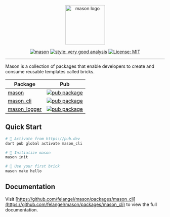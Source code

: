 <p align="center">
<img src="https://raw.githubusercontent.com/felangel/mason/master/assets/mason_full.png" height="125" alt="mason logo" />
</p>

<p align="center">
<a href="https://github.com/felangel/mason/actions"><img src="https://github.com/felangel/mason/workflows/mason/badge.svg" alt="mason"></a>
<a href="https://pub.dev/packages/very_good_analysis"><img src="https://img.shields.io/badge/style-very_good_analysis-B22C89.svg" alt="style: very good analysis"></a>
<a href="https://opensource.org/licenses/MIT"><img src="https://img.shields.io/badge/license-MIT-purple.svg" alt="License: MIT"></a>
</p>

---

Mason is a collection of packages that enable developers to create and consume reusable templates called bricks.

| Package                                                                             | Pub                                                                                                    |
| ----------------------------------------------------------------------------------- | ------------------------------------------------------------------------------------------------------ |
| [mason](https://github.com/felangel/mason/tree/master/packages/mason)               | [![pub package](https://img.shields.io/pub/v/mason.svg)](https://pub.dev/packages/mason)               |
| [mason_cli](https://github.com/felangel/mason/tree/master/packages/mason_cli)       | [![pub package](https://img.shields.io/pub/v/mason_cli.svg)](https://pub.dev/packages/mason_cli)       |
| [mason_logger](https://github.com/felangel/mason/tree/master/packages/mason_logger) | [![pub package](https://img.shields.io/pub/v/mason_logger.svg)](https://pub.dev/packages/mason_logger) |

## Quick Start

```sh
# 🎯 Activate from https://pub.dev
dart pub global activate mason_cli

# 🚀 Initialize mason
mason init

# 🧱 Use your first brick
mason make hello
```

## Documentation

Visit [https://github.com/felangel/mason/packages/mason_cli](https://github.com/felangel/mason/packages/mason_cli) to view the full documentation.
